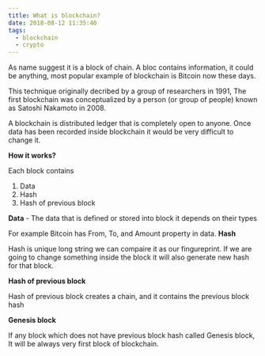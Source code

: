 ```yaml
---
title: What is blockchain?
date: 2018-08-12 11:35:40
tags: 
  - blockchain
  - crypto
---
```


As name suggest it is a block of chain. A bloc contains information, it could be anything, most popular example of blockchain is Bitcoin now these days.

<!--more-->
This technique originally decribed by a group of researchers in 1991, The first blockchain was conceptualized by a person (or group of people) known as Satoshi Nakamoto in 2008.

A blockchain is distributed ledger that is completely open to anyone. Once data has been recorded inside blockchain it would be very difficult to change it.

**How it works?**

Each block contains

1) Data
2) Hash
3) Hash of previous block

**Data** - The data that is defined or stored into block it depends on their types

For example Bitcoin has From, To, and Amount property in data.
**Hash**

Hash is unique long string we can compaire it as our fingureprint. If we are going to change something inside the block it will also generate new hash for that block.

**Hash of previous block**

Hash of previous block creates a chain, and it contains the previous block hash

**Genesis block**

If any block which does not have previous block hash called Genesis block, It will be always very first block of blockchain.

